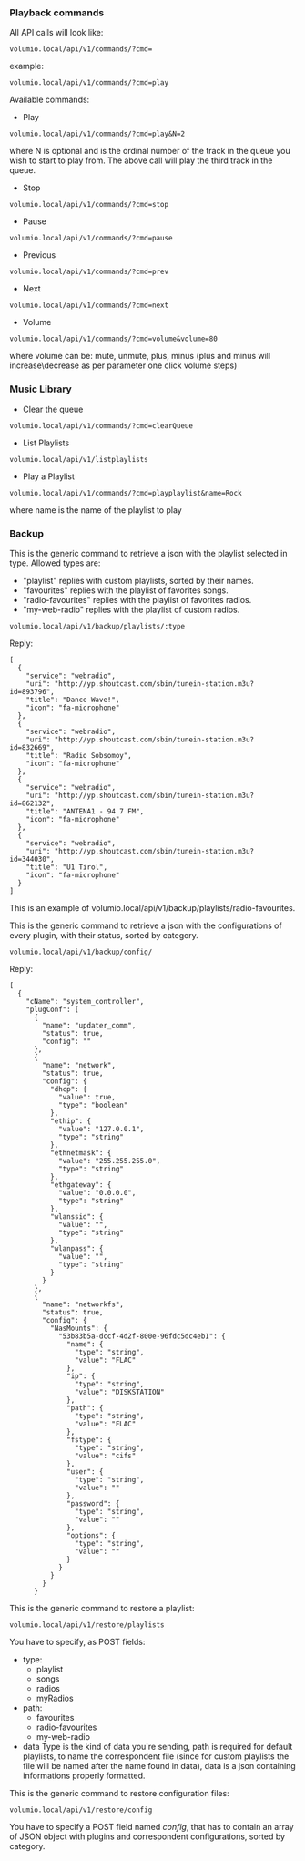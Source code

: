 ### Playback commands

All API calls will look like:

```
volumio.local/api/v1/commands/?cmd=
```

example:

```
volumio.local/api/v1/commands/?cmd=play
```

Available commands:

* Play 
```
volumio.local/api/v1/commands/?cmd=play&N=2
```
where N is optional and is the ordinal number of the track in the queue you wish to start to play from. The above call will play the third track in the queue. 

* Stop 
```
volumio.local/api/v1/commands/?cmd=stop
```

* Pause
```
volumio.local/api/v1/commands/?cmd=pause
```

* Previous
```
volumio.local/api/v1/commands/?cmd=prev
```

* Next
```
volumio.local/api/v1/commands/?cmd=next
```

* Volume
```
volumio.local/api/v1/commands/?cmd=volume&volume=80
```
where volume can be: mute, unmute, plus, minus (plus and minus will increase\decrease as per parameter one click volume steps)


### Music Library

* Clear the queue
```
volumio.local/api/v1/commands/?cmd=clearQueue
```

* List Playlists
```
volumio.local/api/v1/listplaylists
```

* Play a Playlist
```
volumio.local/api/v1/commands/?cmd=playplaylist&name=Rock
```

where name is the name of the playlist to play

### Backup

This is the generic command to retrieve a json with the playlist selected in type.
Allowed types are:
* "playlist" replies with custom playlists, sorted by their names.
* "favourites" replies with the playlist of favorites songs.
* "radio-favourites" replies with the playlist of favorites radios.
* "my-web-radio" replies with the playlist of custom radios.

```
volumio.local/api/v1/backup/playlists/:type
```

Reply:

```
[
  {
    "service": "webradio",
    "uri": "http://yp.shoutcast.com/sbin/tunein-station.m3u?id=893796",
    "title": "Dance Wave!",
    "icon": "fa-microphone"
  },
  {
    "service": "webradio",
    "uri": "http://yp.shoutcast.com/sbin/tunein-station.m3u?id=832669",
    "title": "Radio Sobsomoy",
    "icon": "fa-microphone"
  },
  {
    "service": "webradio",
    "uri": "http://yp.shoutcast.com/sbin/tunein-station.m3u?id=862132",
    "title": "ANTENA1 - 94 7 FM",
    "icon": "fa-microphone"
  },
  {
    "service": "webradio",
    "uri": "http://yp.shoutcast.com/sbin/tunein-station.m3u?id=344030",
    "title": "U1 Tirol",
    "icon": "fa-microphone"
  }
]
```
This is an example of volumio.local/api/v1/backup/playlists/radio-favourites.


This is the generic command to retrieve a json with the configurations of every plugin, with their status, sorted by category.

```
volumio.local/api/v1/backup/config/
```
Reply:
```
[
  {
    "cName": "system_controller",
    "plugConf": [
      {
        "name": "updater_comm",
        "status": true,
        "config": ""
      },
      {
        "name": "network",
        "status": true,
        "config": {
          "dhcp": {
            "value": true,
            "type": "boolean"
          },
          "ethip": {
            "value": "127.0.0.1",
            "type": "string"
          },
          "ethnetmask": {
            "value": "255.255.255.0",
            "type": "string"
          },
          "ethgateway": {
            "value": "0.0.0.0",
            "type": "string"
          },
          "wlanssid": {
            "value": "",
            "type": "string"
          },
          "wlanpass": {
            "value": "",
            "type": "string"
          }
        }
      },
      {
        "name": "networkfs",
        "status": true,
        "config": {
          "NasMounts": {
            "53b83b5a-dccf-4d2f-800e-96fdc5dc4eb1": {
              "name": {
                "type": "string",
                "value": "FLAC"
              },
              "ip": {
                "type": "string",
                "value": "DISKSTATION"
              },
              "path": {
                "type": "string",
                "value": "FLAC"
              },
              "fstype": {
                "type": "string",
                "value": "cifs"
              },
              "user": {
                "type": "string",
                "value": ""
              },
              "password": {
                "type": "string",
                "value": ""
              },
              "options": {
                "type": "string",
                "value": ""
              }
            }
          }
        }
      }
```

This is the generic command to restore a playlist:
```
volumio.local/api/v1/restore/playlists
```
You have to specify, as POST fields:
* type:
  * playlist
  * songs
  * radios
  * myRadios
* path:
  * favourites
  * radio-favourites
  * my-web-radio
* data
Type is the kind of data you're sending, path is required for default playlists, to name the correspondent file (since for custom playlists the file will be named after the name found in data), data is a json containing informations properly formatted.

This is the generic command to restore configuration files:

```
volumio.local/api/v1/restore/config
```
You have to specify a POST field named *config*, that has to contain an array of JSON object with plugins and correspondent configurations, sorted by category.
